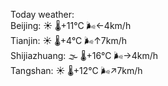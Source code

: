 Today weather:  
Beijing: ☀️   🌡️+11°C 🌬️←4km/h  
Tianjin: ☀️   🌡️+4°C 🌬️↑7km/h  
Shijiazhuang: 🌫  🌡️+16°C 🌬️→4km/h  
Tangshan: ☀️   🌡️+12°C 🌬️↗7km/h  

